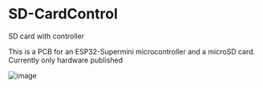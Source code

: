 # SD-CardControl
SD card with controller   

This is a PCB for an ESP32-Supermini microcontroller and a microSD card.
Currently only hardware published    

![image](https://github.com/user-attachments/assets/d55389bf-7de9-41f7-aa5b-c4705733c3ff)
